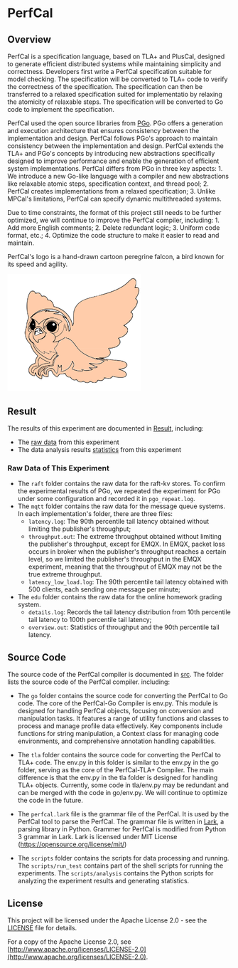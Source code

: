 # PerfCal
## Overview
  PerfCal is a specification language, based on TLA+ and PlusCal, designed to generate efficient distributed systems while maintaining simplicity and correctness.  Developers first write a PerfCal specification suitable for model checking. The specification will be converted to TLA+ code to verify the correctness of the specification. The specification can then be transferred to a relaxed specification suited for implementatio by relaxing the atomicity of relaxable steps. The specification will be converted to Go code to implement the specification. 

  PerfCal used the open source libraries from [PGo](https://github.com/DistCompiler/pgo). PGo offers a generation and execution architecture that ensures consistency between the implementation and design. PerfCal follows PGo's approach to maintain consistency between the implementation and design. PerfCal extends the TLA+ and PGo's concepts by introducing new abstractions specifically designed to improve performance and enable the generation of efficient system implementations. PerfCal differs from PGo in three key aspects: 1. We introduce a new Go-like language with a compiler and new abstractions like relaxable atomic steps, specification context, and thread pool; 2. PerfCal creates implementations from a relaxed specification; 3. Unlike MPCal's limitations, PerfCal can specify dynamic multithreaded systems.

  Due to time constraints, the format of this project still needs to be further optimized, we will continue to improve the PerfCal compiler, including: 1. Add more English comments; 2. Delete redundant logic; 3. Uniform code format, etc.; 4. Optimize the code structure to make it easier to read and maintain.

  PerfCal's logo is a hand-drawn cartoon peregrine falcon, a bird known for its speed and agility. 

 <img src="LOGO.svg" alt="alt text" width="300">

## Result
The results of this experiment are documented in [Result](./result/), including:
- The [raw data](./result/raw) from this experiment
- The data analysis results [statistics](./result/statistics) from this experiment

### Raw Data of This Experiment
  - The `raft` folder contains the raw data for the raft-kv stores. To confirm the experimental results of PGo, we repeated the experiment for PGo under some configuration and recorded it in `pgo_repeat.log`.
  - The `mqtt` folder contains the raw data for the message queue systems.
    In each implementation's folder, there are three files:
    - `latency.log`: The 90th percentile tail latency obtained without limiting the publisher's throughput;
    - `throughput.out`: The extreme throughput obtained without limiting the publisher's throughput, except for EMQX. In EMQX, packet loss occurs in broker when the publisher's throughput reaches a certain level, so we limited the publisher's throughput in the EMQX experiment, meaning that the throughput of EMQX may not be the true extreme throughput.
    - `latency_low_load.log`: The 90th percentile tail latency obtained with 500 clients, each sending one message per minute;
  - The `edu` folder contains the raw data for the online homework grading system.
    - `details.log`: Records the tail latency distribution from 10th percentile tail latency to 100th percentile tail latency;
    - `overview.out`: Statistics of throughput and the 90th percentile tail latency.

## Source Code
 The source code of the PerfCal compiler is documented in [src](./src/). The folder lists the source code of the PerfCal compiler. 
 including:
 - The `go` folder contains the source code for converting the PerfCal to Go code. The core of the PerfCal-Go Compiler is env.py. This module is designed for handling PerfCal objects, focusing on conversion and manipulation tasks. It features a range of utility functions and classes to process and manage profile data effectively. Key components include functions for string manipulation, a Context class for managing code environments, and comprehensive annotation handling capabilities. 

 - The `tla` folder contains the source code for converting the PerfCal to TLA+ code. The env.py in this folder is similar to the env.py in the go folder, serving as the core of the PerfCal-TLA+ Compiler. The main difference is that the env.py in the tla folder is designed for handling TLA+ objects. Currently, some code in tla/env.py may be redundant and can be merged with the code in go/env.py. We will continue to optimize the code in the future.
  
 - The `perfcal.lark` file is the grammar file of the PerfCal. It is used by the PerfCal tool to parse the PerfCal. The grammar file is written in [Lark](https://github.com/lark-parser/lark), a parsing library in Python. Grammer for PerfCal is modified from Python 3 grammar in Lark. Lark is licensed under MIT License (https://opensource.org/license/mit/)

  - The `scripts` folder contains the scripts for data processing and running. The `scripts/run_test` contains part of the shell scripts for running the experiments. The `scripts/analysis` contains the Python scripts for analyzing the experiment results and generating statistics.

## License

This project will be licensed under the Apache License 2.0 - see the [LICENSE](LICENSE) file for details.

For a copy of the Apache License 2.0, see [http://www.apache.org/licenses/LICENSE-2.0](http://www.apache.org/licenses/LICENSE-2.0).
